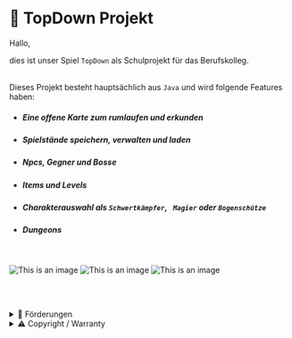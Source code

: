 # 👾 TopDown Projekt

Hallo,

dies ist unser Spiel `TopDown` als Schulprojekt für das Berufskolleg.<br/><br/>

Dieses Projekt besteht hauptsächlich aus `Java` und wird folgende Features haben:

- ##### Eine offene Karte zum rumlaufen und erkunden
- ##### Spielstände speichern, verwalten und laden
- ##### Npcs, Gegner und Bosse
- ##### Items und Levels
- ##### Charakterauswahl als `Schwertkämpfer`, ` Magier` oder `Bogenschütze`
- ##### Dungeons

<br/>

![This is an image](https://img.shields.io/github/issues/Fl0exe/TopDown)
![This is an image](https://img.shields.io/github/forks/Fl0exe/TopDown)
![This is an image](https://img.shields.io/github/stars/Fl0exe/TopDown)

<br/><br/>

<details><summary>🤑 Förderungen</summary><p>

![This is an image](https://www.gws-loerrach.de/templates/webezeheh/logo.png)

</p></details>

<details><summary>⚠️ Copyright / Warranty</summary><p>

> Copyright (c) 2022 Florian Pabler, Lukas Meeder<br/><br/>
> Permission is hereby granted, free of charge, to any person obtaining a copy of this software and associated documentation files (the “Software”), to use the Software without restriction, excluding the rights to modify, merge, publish, redistribute, sublicense, and/or sell copies of the Software, and to permit persons to whom the Software is furnished to do so, subject to the following conditions:<br/><br/>
> The above copyright notice and this permission notice shall be included in all copies or substantial portions of the Software.<br/><br/>
> THE SOFTWARE IS PROVIDED “AS IS”, WITHOUT WARRANTY OF ANY KIND, EXPRESS OR IMPLIED, INCLUDING BUT NOT LIMITED TO THE WARRANTIES OF MERCHANTABILITY, FITNESS FOR A PARTICULAR PURPOSE AND NONINFRINGEMENT. IN NO EVENT SHALL THE AUTHORS OR COPYRIGHT HOLDERS BE LIABLE FOR ANY CLAIM, DAMAGES OR OTHER LIABILITY, WHETHER IN AN ACTION OF CONTRACT, TORT OR OTHERWISE, ARISING FROM, OUT OF OR IN CONNECTION WITH THE SOFTWARE OR THE USE OR OTHER DEALINGS IN THE SOFTWARE.

</p></details>
